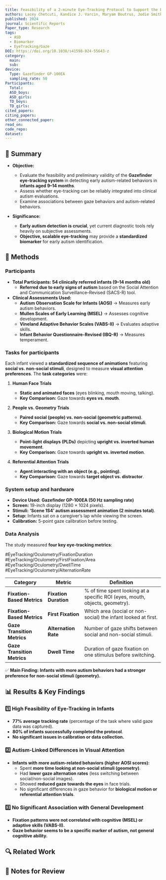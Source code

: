```yaml
---
title: Feasibility of a 2-minute Eye-Tracking Protocol to Support the Early Identification of Autism
authors: Lacey Chetcuti, Kandice J. Varcin, Maryam Boutrus, Jodie Smith, Catherine A. Bent, Andrew J. O. Whitehouse, Kristelle Hudry
published: 2024
journal: Scientific Reports
Paper_type: Research
tags:
  - ASD
  - Biomarker
  - EyeTracking/Gaze
DOI: https://doi.org/10.1038/s41598-024-55643-z 
category:
  main: 
  sub: 
device:
  Type: Gazefinder GP-100EA
  sampling_rate: 50
Participants:
  Total: 
  ASD_boys: 
  ASD_girls: 
  TD_boys: 
  TD_girls: 
cited_papers: 
citing_papers: 
other_connected_paper: 
read_on: 
code_repo: 
dataset:
---
```



## 📌 Summary

- **Objective:**
    
    - Evaluate the feasibility and preliminary validity of the **Gazefinder eye-tracking system** in detecting early autism-related behaviors in **infants aged 9–14 months**.
    - Assess whether eye-tracking can be reliably integrated into clinical autism evaluations.
    - Examine associations between gaze behaviors and autism-related behaviors.
- **Significance:**
    
    - **Early autism detection is crucial**, yet current diagnostic tools rely heavily on subjective assessments.
    - **Objective, scalable eye-tracking** may provide a **standardized biomarker** for early autism identification.

## 🔬 Methods 
### Participants

- **Total Participants:** **54 clinically referred infants (9–14 months old)**
    - **Referred due to early signs of autism** based on the Social Attention and Communication Surveillance–Revised (SACS-R) tool.
- **Clinical Assessments Used:**
    - **Autism Observation Scale for Infants (AOSI)** → Measures early autism behaviors.
    - **Mullen Scales of Early Learning (MSEL)** → Assesses cognitive development.
    - **Vineland Adaptive Behavior Scales (VABS-II)** → Evaluates adaptive skills.
    - **Infant Behavior Questionnaire-Revised (IBQ-R)** → Measures temperament.

### Tasks for participants
Each infant viewed a **standardized sequence of animations** featuring **social vs. non-social stimuli**, designed to measure **visual attention preferences**. The **task categories** were:

1. **Human Face Trials**
    
    - **Static and animated faces** (eyes blinking, mouth moving, talking).
    - **Key Comparison:** Gaze towards **eyes vs. mouth**.
2. **People vs. Geometry Trials**
    
    - **Paired social (people) vs. non-social (geometric patterns)**.
    - **Key Comparison:** Gaze towards **social vs. non-social stimuli**.
3. **Biological Motion Trials**
    
    - **Point-light displays (PLDs)** depicting **upright vs. inverted human movement**.
    - **Key Comparison:** Gaze towards **upright vs. inverted motion**.
4. **Referential Attention Trials**
    
    - **Agent interacting with an object (e.g., pointing)**.
    - **Key Comparison:** Gaze towards **target object vs. distractor**.


### System setup and hardware

- **Device Used:** **Gazefinder GP-100EA (50 Hz sampling rate)**
- **Screen:** 19-inch display (1280 × 1024 pixels).
- **Stimuli:** **‘Scene 1S4’ autism assessment animation (2 minutes total)**.
- **Setup:** Infants sat on a caregiver’s lap while viewing the screen.
- **Calibration:** 5-point gaze calibration before testing.

### Data Analysis 

The study measured **four key eye-tracking metrics**:

#EyeTracking/Oculometry/FixationDuration #EyeTracking/Oculometry/FirstFixation/Area  #EyeTracking/Oculometry/DwellTime #EyeTracking/Oculometry/AlternationRate 

|**Category**|**Metric**|**Definition**|
|---|---|---|
|**Fixation-Based Metrics**|**Fixation Duration**|% of time spent looking at a specific ROI (eyes, mouth, objects, geometry).|
|**Fixation-Based Metrics**|**First Fixation**|Which area (social or non-social) the infant looked at first.|
|**Gaze Transition Metrics**|**Alternation Rate**|Number of gaze shifts between social and non-social stimuli.|
|**Gaze Transition Metrics**|**Dwell Time**|Duration of gaze fixation on one stimulus before switching.|

✅ **Main Finding:** **Infants with more autism behaviors had a stronger preference for non-social stimuli (geometry).**

## 📊 Results & Key Findings 

### **1️⃣ High Feasibility of Eye-Tracking in Infants**

- **77% average tracking rate** (percentage of the task where valid gaze data was captured).
- **80% of infants successfully completed the protocol**.
- **No significant issues in calibration or data collection.**

### **2️⃣ Autism-Linked Differences in Visual Attention**

- **Infants with more autism-related behaviors (higher AOSI scores):**
    - Spent **more time looking at non-social stimuli (geometry)**.
    - Had **lower gaze alternation rates** (less switching between social/non-social images).
    - Showed **reduced gaze towards the eyes** in face trials.
    - No significant differences in gaze behavior for **biological motion or referential attention trials**.

### **3️⃣ No Significant Association with General Development**

- **Fixation patterns were not correlated with cognitive (MSEL) or adaptive skills (VABS-II).**
- **Gaze behavior seems to be a specific marker of autism, not general cognitive ability.**



## 🔍 Related Work 



## 📝 Notes for Review 
